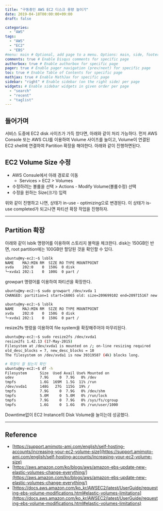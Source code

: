 ```yaml
---
title: "구동중인 AWS EC2 디스크 용량 늘이기"
date: 2019-04-18T00:00:00+09:00
draft: false

categories:
  - "AWS"
tags:
  - "AWS"
  - "EC2"
  - "EBS"
#menu: main # Optional, add page to a menu. Options: main, side, footer
comments: true # Enable Disqus comments for specific page
authorbox: true # Enable authorbox for specific page
pager: true # Enable pager navigation (prev/next) for specific page
toc: true # Enable Table of Contents for specific page
mathjax: true # Enable MathJax for specific page
sidebar: "right" # Enable sidebar (on the right side) per page
widgets: # Enable sidebar widgets in given order per page
  - "search"
  - "recent"
  - "taglist"
---
```


## 들어가며

서비스 도중에 EC2 disk 사이즈가 가득 찼다면, 아래와 같이 처리 가능하다. 먼저
AWS Console 또는 AWS CLI를 이용하여 Volume 사이즈를 늘이고, Volume이 연결된 EC2 shell에 연결하여 Partition 확장을 해야한다. 아래와 같이 진행하면된다.

## EC2 Volume Size 수정
- AWS Consule에서 아래 경로로 이동
    - Services > EC2 > Volumes 
- 수정하려는 볼륨을 선택 > Actions - Modify Volume(볼륨수정) 선택 
- 수정을 원하는 Size(크기) 입력

위와 같이 진행하고 나면, 상태가 in-use - optimizing으로 변경된다. 이 상태가 is-use completed가 되고나면 파티션 확장 작업을 진행하자.

---

## Partition 확장
아래와 같이 lsblk 명령어를 이용하여 스토리지 블럭을 체크한다. 
disk는 150GB인 반면, root partition에는 100GB만 할당된 것을 확인할 수 있다.

```bash
ubuntu@my-ec2:~$ lsblk
NAME    MAJ:MIN RM  SIZE RO TYPE MOUNTPOINT
xvda    202:0    0  150G  0 disk 
└─xvda1 202:1    0  100G  0 part /
```

growpart 명령어를 이용하여 파티션을 확장한다.

```bash
ubuntu@my-ec2:~$ sudo growpart /dev/xvda 1
CHANGED: partition=1 start=16065 old: size=209699102 end=209715167 new: size=314556702,end=314572767

ubuntu@my-ec2:~$ lsblk
NAME    MAJ:MIN RM  SIZE RO TYPE MOUNTPOINT
xvda    202:0    0  150G  0 disk 
└─xvda1 202:1    0  150G  0 part /
```

resize2fs 명령을 이용하여 file system을 확장해주어야 마무리된다.

```bash
ubuntu@my-ec2:~$ sudo resize2fs /dev/xvda1
resize2fs 1.42.13 (17-May-2015)
Filesystem at /dev/xvda1 is mounted on /; on-line resizing required
old_desc_blocks = 7, new_desc_blocks = 10
The filesystem on /dev/xvda1 is now 39319587 (4k) blocks long.

# 확장이 잘 됬는지 확인
ubuntu@my-ec2:~$ df -h
Filesystem      Size  Used Avail Use% Mounted on
udev            7.9G     0  7.9G   0% /dev
tmpfs           1.6G  169M  1.5G  11% /run
/dev/xvda1      148G   27G  115G  19% /
tmpfs           7.9G     0  7.9G   0% /dev/shm
tmpfs           5.0M     0  5.0M   0% /run/lock
tmpfs           7.9G     0  7.9G   0% /sys/fs/cgroup
tmpfs           1.6G     0  1.6G   0% /run/user/1000
```

Downtime없이 EC2 Instance의 Disk Volume을 늘이는데 성공했다. 

---

## Reference
- [https://support.amimoto-ami.com/english/self-hosting-accounts/increasing-your-ec2-volume-size](https://support.amimoto-ami.com/english/self-hosting-accounts/increasing-your-ec2-volume-size)
- [https://aws.amazon.com/ko/blogs/aws/amazon-ebs-update-new-elastic-volumes-change-everything/](https://aws.amazon.com/ko/blogs/aws/amazon-ebs-update-new-elastic-volumes-change-everything/)
- [https://docs.aws.amazon.com/ko_kr/AWSEC2/latest/UserGuide/requesting-ebs-volume-modifications.html#elastic-volumes-limitations](https://docs.aws.amazon.com/ko_kr/AWSEC2/latest/UserGuide/requesting-ebs-volume-modifications.html#elastic-volumes-limitations)

